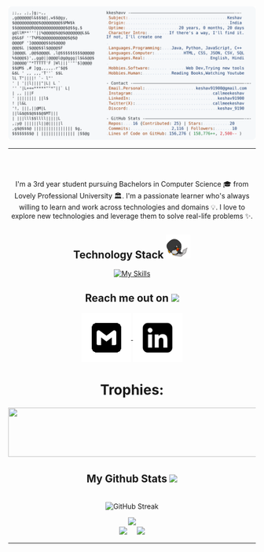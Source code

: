<!-- 
<p align="center">
  <img src="https://github.com/kkeshavv/kkeshavv/blob/main/assests/banner.png" />

</p> -->

  <picture>
    <source media="(prefers-color-scheme: dark)" srcset="https://raw.githubusercontent.com/kkeshavv/kkeshavv/main/assests/dark_mode.svg">
    <img alt="Keshav's GitHub Profile README" src="https://raw.githubusercontent.com/kkeshavv/kkeshavv/main/assests/light_mode.svg">
</picture>
<br>
<hr>
<br>


<!------------------------------------------------------------------------------------------------------------------------------------------------------------------------------------------------------------------>
<br>
<p align="center">
  I'm a 3rd year student pursuing Bachelors in Computer Science 🎓 from Lovely Professional University 🏛. I'm a passionate learner who's always willing to learn and work across technologies and domains 💡. I love to explore new technologies and leverage them to solve real-life problems ✨.
</p>

<!------------------------------------------------------------------------------------------------------------------------------------------------------------------------------------------------------------------>

<h2 align="center">Technology Stack <img src="https://github.com/kkeshavv/kkeshavv/blob/main/assests/laptop.gif" width="50"></h2>
<p align="center">
 <div align="center"
   
[![My Skills](https://skillicons.dev/icons?i=c,cpp,css,discord,figma,github,html,java,js,kali,linkedin,linux,notion,r,stackoverflow,vscode,windows,apple&perline=13)](https://skillicons.dev)

</div>

</p>

<!------------------------------------------------------------------------------------------------------------------------------------------------------------------------------------------------------------------>

<h2 align="center">Reach me out on <img src="https://media0.giphy.com/media/jqNPzdTTxQfOgOqpO4/source.gif" width="50"></h2>
<p align="center">
  <a href="mailto:keshav91900@gmail.com" target="blank">
    <img align="center" src="https://github.com/kkeshavv/kkeshavv/blob/main/assests/gmail.gif" alt="Gmail Logo" height="100" width="100" />
  </a>
  <a href="https://www.linkedin.com/in/keshav91900/" target="blank">
    <img align="center" src="https://github.com/kkeshavv/kkeshavv/blob/main/assests/Linkedin.gif" alt="LinkedIn Logo" height="100" width="100" />
  </a>
</p>

<!------------------------------------------------------------------------------------------------------------------------------------------------------------------------------------------------------------------>

<h1 align="center">Trophies:</h1>
<p align="center">
  <img width="1500" height="100" src="https://github-profile-trophy.vercel.app/?username=kkeshavv&theme=darkhub"/>
</p>

<!------------------------------------------------------------------------------------------------------------------------------------------------------------------------------------------------------------------>

<h2 align="center">My Github Stats <img src="https://media.giphy.com/media/VgCDAzcKvsR6OM0uWg/giphy.gif" width="50"></h2>
<br>
<div align="center">

  <img width="800" height="220" src="https://streak-stats.demolab.com?user=kkeshavv&theme=highcontrast&hide_border=true&border_radius=5&card_width=800&card_height=220" alt="GitHub Streak" /> 
  
  ![](http://github-profile-summary-cards.vercel.app/api/cards/profile-details?username=kkeshavv&theme=codeSTACKr) <br>
  ![](http://github-profile-summary-cards.vercel.app/api/cards/stats?username=kkeshavv&theme=codeSTACKr)&nbsp;&nbsp;&nbsp;&nbsp;
  ![](http://github-profile-summary-cards.vercel.app/api/cards/repos-per-language?username=kkeshavv&theme=codeSTACKr)
</div>

<hr>
